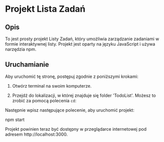 # Projekt Lista Zadań

## Opis

To jest prosty projekt Listy Zadań, który umożliwia zarządzanie zadaniami w formie interaktywnej listy. Projekt jest oparty na języku JavaScript i używa narzędzia npm.

## Uruchamianie

Aby uruchomić tę stronę, postępuj zgodnie z poniższymi krokami:

1. Otwórz terminal na swoim komputerze.

2. Przejdź do lokalizacji, w której znajduje się folder 'TodoList'. Możesz to zrobić za pomocą polecenia `cd`:

Następnie wpisz następujące polecenie, aby uruchomić projekt:

npm start

Projekt powinien teraz być dostępny w przeglądarce internetowej pod adresem http://localhost:3000.
